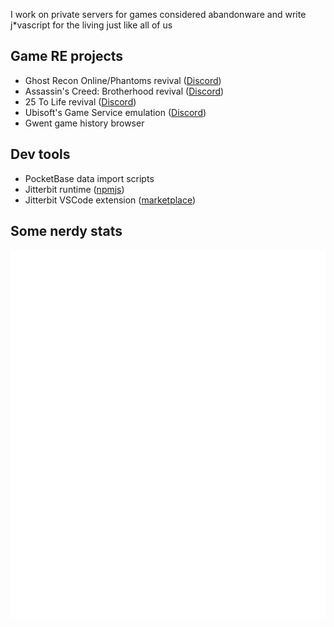 I work on private servers for games considered abandonware and write j*vascript for the living just like all of us

## Game RE projects
- Ghost Recon Online/Phantoms revival ([Discord](https://discord.gg/ZQHdw3d))
- Assassin's Creed: Brotherhood revival ([Discord](https://discord.gg/buKtUbwGrV))
- 25 To Life revival ([Discord](https://discord.gg/gmYe84eS7q))
- Ubisoft's Game Service emulation ([Discord](https://discord.gg/DGpZwqkGtF))
- Gwent game history browser

## Dev tools
- PocketBase data import scripts
- Jitterbit runtime ([npmjs](https://www.npmjs.com/package/jitterbit-script))
- Jitterbit VSCode extension ([marketplace](https://marketplace.visualstudio.com/items?itemName=michal-kapala.jitterbit))

## Some nerdy stats

![](https://github.com/michal-kapala/github-stats/blob/master/generated/overview.svg)
![](https://github.com/michal-kapala/github-stats/blob/master/generated/languages.svg)
